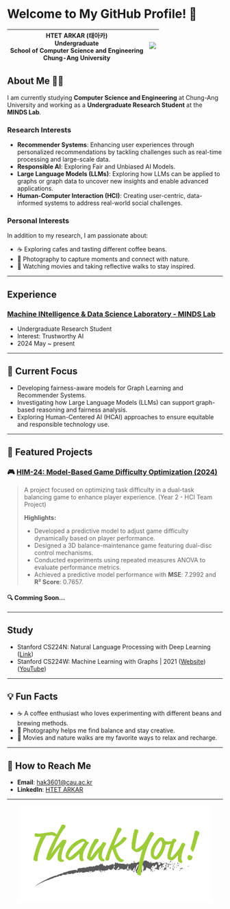 # Welcome to My GitHub Profile! 👋


| HTET ARKAR (태아카) <br> Undergraduate <br> School of Computer Science and Engineering <br> Chung-Ang University | <img src="https://github.com/hak3601/hak3601/blob/main/Profile.JPG" width="150"> | 
|--------------------------|-----------------------------------------------------------------------|


## About Me 👨‍💻

I am currently studying **Computer Science and Engineering** at Chung-Ang University and working as a **Undergraduate Research Student** at the **MINDS Lab**. 

### Research Interests

- **Recommender Systems**: Enhancing user experiences through personalized recommendations by tackling challenges such as real-time processing and large-scale data.
- **Responsible AI**: Exploring Fair and Unbiased AI Models.
- **Large Language Models (LLMs)**: Exploring how LLMs can be applied to graphs or graph data to uncover new insights and enable advanced applications.
- **Human-Computer Interaction (HCI)**: Creating user-centric, data-informed systems to address real-world social challenges.

### Personal Interests
In addition to my research, I am passionate about:
- ☕ Exploring cafes and tasting different coffee beans.
- 📸 Photography to capture moments and connect with nature.
- 🎥 Watching movies and taking reflective walks to stay inspired.

---

## Experience

### [Machine INtelligence & Data Science Laboratory - MINDS Lab](https://sites.google.com/view/cau-minds-lab/home?authuser=0)
- Undergraduate Research Student
- Interest: Trustworthy AI
- 2024 May ~ present

---

## 🌟 Current Focus

- Developing fairness-aware models for Graph Learning and Recommender Systems.
- Investigating how Large Language Models (LLMs) can support graph-based reasoning and fairness analysis.
- Exploring Human-Centered AI (HCAI) approaches to ensure equitable and responsible technology use.

---

## 📂 Featured Projects

### 🎮 [HIM-24: Model-Based Game Difficulty Optimization (2024)](https://github.com/hak3601/HIM-24/blob/main/paper.pdf)
> A project focused on optimizing task difficulty in a dual-task balancing game to enhance player experience. (Year 2 - HCI Team Project)
>
> **Highlights:**
> - Developed a predictive model to adjust game difficulty dynamically based on player performance.
> - Designed a 3D balance-maintenance game featuring dual-disc control mechanisms.
> - Conducted experiments using repeated measures ANOVA to evaluate performance metrics.
> - Achieved a predictive model performance with **MSE**: 7.2992 and **R² Score**: 0.7657.

#### 🔍 Comming Soon...

---
## Study

- Stanford CS224N: Natural Language Processing with Deep Learning ([Link](https://github.com/hak3601/NLP-CS224n.git))
- Stanford CS224W: Machine Learning with Graphs | 2021 ([Website](https://snap.stanford.edu/class/cs224w-2020/))([YouTube](https://youtube.com/playlist?list=PLoROMvodv4rPLKxIpqhjhPgdQy7imNkDn&si=klvqjJe6mnROE7KP))

---

## 💡 Fun Facts

- ☕ A coffee enthusiast who loves experimenting with different beans and brewing methods.
- 📸 Photography helps me find balance and stay creative.
- 🎥 Movies and nature walks are my favorite ways to relax and recharge.

---

## 📢 How to Reach Me

- **Email**: [hak3601@cau.ac.kr](mailto:hak3601@cau.ac.kr) <!-- Replace with your email -->
- **LinkedIn**: [HTET ARKAR](https://linkedin.com/in/h-arkar) <!-- Replace with your LinkedIn profile link -->

---

<p align="center">
  <img src="https://github.com/hak3601/hak3601/blob/main/Picture1.png" alt="Footer Image"> <!-- Replace with your footer image link -->
</p>
